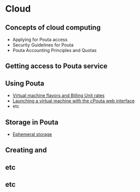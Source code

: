 # Cloud

## Concepts of cloud computing
* Applying for Pouta access <!--articles/applying-for-pouta-access.md-->
* Security Guidelines for Pouta <!--articles/security-guidelines-for-pouta.md-->
* Pouta Accounting Principles and Quotas <!--articles/pouta-accounting-principles-and-quotas.md-->

## Getting access to Pouta service

## Using Pouta
* [Virtual machine flavors and Billing Unit rates](articles/virtual-machine-flavors-and-billing-unit-rates.md)
* [Launching a virtual machine with the cPouta web interface](articles/launching-a-virtual-machine-with-the-cPouta-web-interface.md)
* etc

## Storage in Pouta

* [Ephemeral storage](articles/pouta-ephemeral-storage.md)
## Creating and 

## etc

## etc
